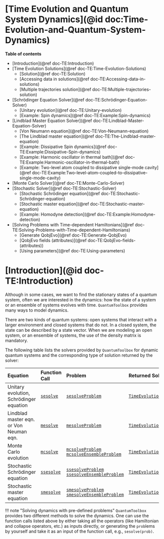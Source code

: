 # [Time Evolution and Quantum System Dynamics](@id doc:Time-Evolution-and-Quantum-System-Dynamics)

**Table of contents**

- [Introduction](@ref doc-TE:Introduction)
- [Time Evolution Solutions](@ref doc-TE:Time-Evolution-Solutions)
    - [Solution](@ref doc-TE:Solution)
    - [Accessing data in solutions](@ref doc-TE:Accessing-data-in-solutions)
    - [Multiple trajectories solution](@ref doc-TE:Multiple-trajectories-solution)
- [Schrödinger Equation Solver](@ref doc-TE:Schrödinger-Equation-Solver)
    - [Unitary evolution](@ref doc-TE:Unitary-evolution)
    - [Example: Spin dynamics](@ref doc-TE:Example:Spin-dynamics)
- [Lindblad Master Equation Solver](@ref doc-TE:Lindblad-Master-Equation-Solver)
    - [Von Neumann equation](@ref doc-TE:Von-Neumann-equation)
    - [The Lindblad master equation](@ref doc-TE:The-Lindblad-master-equation)
    - [Example: Dissipative Spin dynamics](@ref doc-TE:Example:Dissipative-Spin-dynamics)
    - [Example: Harmonic oscillator in thermal bath](@ref doc-TE:Example:Harmonic-oscillator-in-thermal-bath)
    - [Example: Two-level atom coupled to dissipative single-mode cavity](@ref doc-TE:Example:Two-level-atom-coupled-to-dissipative-single-mode-cavity)
- [Monte Carlo Solver](@ref doc-TE:Monte-Carlo-Solver)
- [Stochastic Solver](@ref doc-TE:Stochastic-Solver)
    - [Stochastic Schrödinger equation](@ref doc-TE:Stochastic-Schrödinger-equation)
    - [Stochastic master equation](@ref doc-TE:Stochastic-master-equation)
    - [Example: Homodyne detection](@ref doc-TE:Example:Homodyne-detection)
- [Solving Problems with Time-dependent Hamiltonians](@ref doc-TE:Solving-Problems-with-Time-dependent-Hamiltonians)
    - [Generate QobjEvo](@ref doc-TE:Generate-QobjEvo)
    - [QobjEvo fields (attributes)](@ref doc-TE:QobjEvo-fields-(attributes))
    - [Using parameters](@ref doc-TE:Using-parameters)

# [Introduction](@id doc-TE:Introduction)

Although in some cases, we want to find the stationary states of a quantum system, often we are interested in the dynamics: how the state of a system or an ensemble of systems evolves with time. `QuantumToolbox` provides many ways to model dynamics.

There are two kinds of quantum systems: open systems that interact with a larger environment and closed systems that do not. In a closed system, the state can be described by a state vector. When we are modeling an open system, or an ensemble of systems, the use of the density matrix is mandatory.

The following table lists the solvers provided by `QuantumToolbox` for dynamic quantum systems and the corresponding type of solution returned by the solver:

| **Equation** | **Function Call** | **Problem** | **Returned Solution** |
|:-------------|:------------------|:------------|:----------------------|
| Unitary evolution, Schrödinger equation | [`sesolve`](@ref) | [`sesolveProblem`](@ref) | [`TimeEvolutionSol`](@ref) |
| Lindblad master eqn. or Von Neuman eqn.| [`mesolve`](@ref) | [`mesolveProblem`](@ref) | [`TimeEvolutionSol`](@ref) |
| Monte Carlo evolution | [`mcsolve`](@ref) | [`mcsolveProblem`](@ref) [`mcsolveEnsembleProblem`](@ref) | [`TimeEvolutionMCSol`](@ref) |
| Stochastic Schrödinger equation | [`ssesolve`](@ref) | [`ssesolveProblem`](@ref) [`ssesolveEnsembleProblem`](@ref) | [`TimeEvolutionStochasticSol`](@ref) |
| Stochastic master equation | [`smesolve`](@ref) | [`smesolveProblem`](@ref) [`smesolveEnsembleProblem`](@ref) | [`TimeEvolutionStochasticSol`](@ref) |

!!! note "Solving dynamics with pre-defined problems"
    `QuantumToolbox` provides two different methods to solve the dynamics. One can use the function calls listed above by either taking all the operators (like Hamiltonian and collapse operators, etc.) as inputs directly, or generating the `prob`lems by yourself and take it as an input of the function call, e.g., `sesolve(prob)`.
